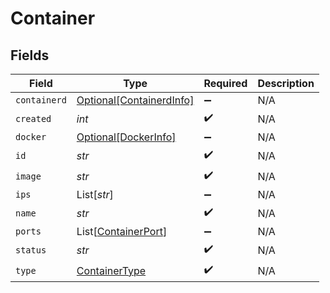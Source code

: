 # Container


## Fields

| Field                                                             | Type                                                              | Required                                                          | Description                                                       |
| ----------------------------------------------------------------- | ----------------------------------------------------------------- | ----------------------------------------------------------------- | ----------------------------------------------------------------- |
| `containerd`                                                      | [Optional[ContainerdInfo]](../../models/shared/containerdinfo.md) | :heavy_minus_sign:                                                | N/A                                                               |
| `created`                                                         | *int*                                                             | :heavy_check_mark:                                                | N/A                                                               |
| `docker`                                                          | [Optional[DockerInfo]](../../models/shared/dockerinfo.md)         | :heavy_minus_sign:                                                | N/A                                                               |
| `id`                                                              | *str*                                                             | :heavy_check_mark:                                                | N/A                                                               |
| `image`                                                           | *str*                                                             | :heavy_check_mark:                                                | N/A                                                               |
| `ips`                                                             | List[*str*]                                                       | :heavy_minus_sign:                                                | N/A                                                               |
| `name`                                                            | *str*                                                             | :heavy_check_mark:                                                | N/A                                                               |
| `ports`                                                           | List[[ContainerPort](../../models/shared/containerport.md)]       | :heavy_minus_sign:                                                | N/A                                                               |
| `status`                                                          | *str*                                                             | :heavy_check_mark:                                                | N/A                                                               |
| `type`                                                            | [ContainerType](../../models/shared/containertype.md)             | :heavy_check_mark:                                                | N/A                                                               |
